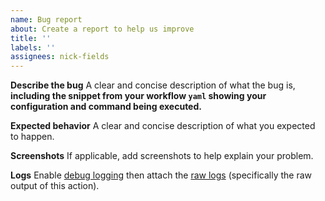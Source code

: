 ```yaml
---
name: Bug report
about: Create a report to help us improve
title: ''
labels: ''
assignees: nick-fields
---
```


**Describe the bug**
A clear and concise description of what the bug is, **including the snippet from your workflow `yaml` showing your configuration and command being executed.**

**Expected behavior**
A clear and concise description of what you expected to happen.

**Screenshots**
If applicable, add screenshots to help explain your problem.

**Logs**
Enable [debug logging](https://docs.github.com/en/free-pro-team@latest/actions/managing-workflow-runs/enabling-debug-logging#enabling-step-debug-logging) then attach the [raw logs](https://docs.github.com/en/free-pro-team@latest/actions/managing-workflow-runs/using-workflow-run-logs#downloading-logs) (specifically the raw output of this action).
